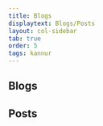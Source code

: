 ```yaml
---
title: Blogs
displaytext: Blogs/Posts
layout: col-sidebar
tab: true
order: 5
tags: kannur
---
```


## Blogs


## Posts
